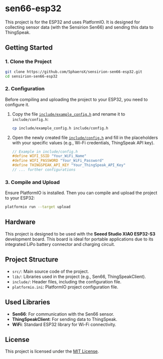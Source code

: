 # sen66-esp32

This project is for the ESP32 and uses PlatformIO. It is designed for collecting sensor data (with the Sensirion Sen66) and sending this data to ThingSpeak.

## Getting Started

### 1. Clone the Project

```bash
git clone https://github.com/SphaeroX/sensirion-sen66-esp32.git
cd sensirion-sen66-esp32
```

### 2. Configuration

Before compiling and uploading the project to your ESP32, you need to configure it.

1.  Copy the file [`include/example_config.h`](include/example_config.h) and rename it to `include/config.h`:

    ```bash
    cp include/example_config.h include/config.h
    ```

2.  Open the newly created file [`include/config.h`](include/config.h) and fill in the placeholders with your specific values (e.g., Wi-Fi credentials, ThingSpeak API key).

    ```c++
    // Example in include/config.h
    #define WIFI_SSID "Your_WiFi_Name"
    #define WIFI_PASSWORD "Your_WiFi_Password"
    #define THINGSPEAK_API_KEY "Your_ThingSpeak_API_Key"
    // ... further configurations
    ```

### 3. Compile and Upload

Ensure PlatformIO is installed. Then you can compile and upload the project to your ESP32:

```bash
platformio run --target upload
```

## Hardware

This project is designed to be used with the **Seeed Studio XIAO ESP32-S3** development board. This board is ideal for portable applications due to its integrated LiPo battery connector and charging circuit.

## Project Structure

*   `src/`: Main source code of the project.
*   `lib/`: Libraries used in the project (e.g., Sen66, ThingSpeakClient).
*   `include/`: Header files, including the configuration file.
*   `platformio.ini`: PlatformIO project configuration file.

## Used Libraries

*   **Sen66**: For communication with the Sen66 sensor.
*   **ThingSpeakClient**: For sending data to ThingSpeak.
*   **WiFi**: Standard ESP32 library for Wi-Fi connectivity.

## License

This project is licensed under the [MIT License](LICENSE).